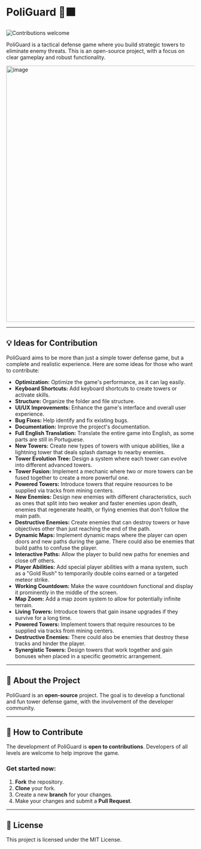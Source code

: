 # PoliGuard 🏰🟧
![Contributions welcome](https://img.shields.io/badge/contributions-welcome-brightgreen.svg)

PoliGuard is a tactical defense game where you build strategic towers to eliminate enemy threats. This is an open-source project, with a focus on clear gameplay and robust functionality.

<img width="1326" height="683" alt="image" src="https://github.com/user-attachments/assets/be8d789e-c22b-4cfd-95f7-3e1ef6813ed5" />

---

## 💡 Ideas for Contribution
PoliGuard aims to be more than just a simple tower defense game, but a complete and realistic experience. Here are some ideas for those who want to contribute:

-   **Optimization:** Optimize the game's performance, as it can lag easily.
-   **Keyboard Shortcuts:** Add keyboard shortcuts to create towers or activate skills.
-   **Structure:** Organize the folder and file structure.
-   **UI/UX Improvements:** Enhance the game's interface and overall user experience.
-   **Bug Fixes:** Help identify and fix existing bugs.
-   **Documentation:** Improve the project's documentation.
-   **Full English Translation:** Translate the entire game into English, as some parts are still in Portuguese.
-   **New Towers:** Create new types of towers with unique abilities, like a lightning tower that deals splash damage to nearby enemies.
-   **Tower Evolution Tree:** Design a system where each tower can evolve into different advanced towers.
-   **Tower Fusion:** Implement a mechanic where two or more towers can be fused together to create a more powerful one.
-   **Powered Towers:** Introduce towers that require resources to be supplied via tracks from mining centers.
-   **New Enemies:** Design new enemies with different characteristics, such as ones that split into two weaker and faster enemies upon death, enemies that regenerate health, or flying enemies that don't follow the main path.
-   **Destructive Enemies:** Create enemies that can destroy towers or have objectives other than just reaching the end of the path.
-   **Dynamic Maps:** Implement dynamic maps where the player can open doors and new paths during the game. There could also be enemies that build paths to confuse the player.
-   **Interactive Paths:** Allow the player to build new paths for enemies and close off others.
-   **Player Abilities:** Add special player abilities with a mana system, such as a "Gold Rush" to temporarily double coins earned or a targeted meteor strike.
-   **Working Countdown:** Make the wave countdown functional and display it prominently in the middle of the screen.
- **Map Zoom:** Add a map zoom system to allow for potentially infinite terrain.
- **Living Towers:** Introduce towers that gain insane upgrades if they survive for a long time.
- **Powered Towers:** Implement towers that require resources to be supplied via tracks from mining centers.
- **Destructive Enemies:** There could also be enemies that destroy these tracks and hinder the player.
-   **Synergistic Towers:** Design towers that work together and gain bonuses when placed in a specific geometric arrangement.

---

## 🎯 About the Project
PoliGuard is an **open-source** project. The goal is to develop a functional and fun tower defense game, with the involvement of the developer community.

---

## 🚀 How to Contribute
The development of PoliGuard is **open to contributions**. Developers of all levels are welcome to help improve the game.

### Get started now:
1. **Fork** the repository.
2. **Clone** your fork.
3. Create a new **branch** for your changes.
4. Make your changes and submit a **Pull Request**.

---

## 📄 License
This project is licensed under the MIT License.
